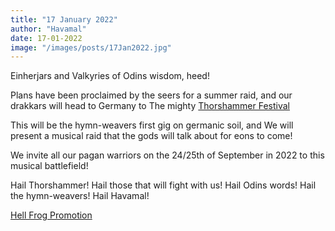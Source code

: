 ```yaml
---
title: "17 January 2022"
author: "Havamal"
date: 17-01-2022
image: "/images/posts/17Jan2022.jpg"
---
```


Einherjars and Valkyries of Odins wisdom, heed!

Plans have been proclaimed by the seers for a summer raid, and our drakkars will head to Germany to The mighty [Thorshammer Festival](https://www.facebook.com/Thorshammer-Festival-100116188006321/?__cft__[0]=AZW1NHCpMgctaFIpBkUAi34QKIMNCZIm6b1QgZwRwU5_3PziFks46FsBXbL4ow3sUwzW4gl5vc5EhUZ19b_2ECdVOEtKJMXihRWiaLsLQnoTpu85GuX-eKpJqEbQSQmeZ2dKATIJWw4peIDyjeDMZKKHMJ1FmVUxmozCdIWHxJJJEG0F_xFPhFvhRhDfhPkap1o&__tn__=kK*F)

This will be the hymn-weavers first gig on germanic soil, and We will present a musical raid that the gods will talk about for eons to come!

We invite all our pagan warriors on the 24/25th of September in 2022 to this musical battlefield!

Hail Thorshammer! Hail those that will fight with us! Hail Odins words! Hail the hymn-weavers! Hail Havamal!

[Hell Frog Promotion](https://www.facebook.com/HellFrogPromotion/?__cft__[0]=AZW1NHCpMgctaFIpBkUAi34QKIMNCZIm6b1QgZwRwU5_3PziFks46FsBXbL4ow3sUwzW4gl5vc5EhUZ19b_2ECdVOEtKJMXihRWiaLsLQnoTpu85GuX-eKpJqEbQSQmeZ2dKATIJWw4peIDyjeDMZKKHMJ1FmVUxmozCdIWHxJJJEG0F_xFPhFvhRhDfhPkap1o&__tn__=kK*F)